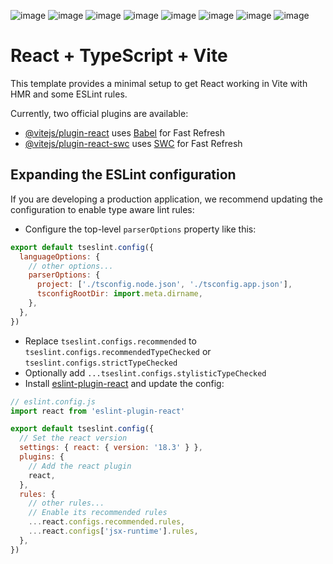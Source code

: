 ![image](https://github.com/user-attachments/assets/8e755f91-1cfa-4c79-9c4e-28fd476f7ad8)
![image](https://github.com/user-attachments/assets/ccd32644-efa6-4161-8a17-f4c6974e9341)
![image](https://github.com/user-attachments/assets/5f0b2bf9-c153-433b-aac4-ad78b15b03c0)
![image](https://github.com/user-attachments/assets/89400883-a982-48a5-9049-a22780fb08ba)
![image](https://github.com/user-attachments/assets/1ea6ddcc-044e-4623-a6c6-016c027b9230)
![image](https://github.com/user-attachments/assets/2e341446-48dc-42d3-8819-147bc2131b66)
![image](https://github.com/user-attachments/assets/c3903193-e6a4-421c-b425-57d961f4fdfa)
![image](https://github.com/user-attachments/assets/71093d5a-161d-4cae-b826-756a12872511)


# React + TypeScript + Vite

This template provides a minimal setup to get React working in Vite with HMR and some ESLint rules.

Currently, two official plugins are available:

- [@vitejs/plugin-react](https://github.com/vitejs/vite-plugin-react/blob/main/packages/plugin-react/README.md) uses [Babel](https://babeljs.io/) for Fast Refresh
- [@vitejs/plugin-react-swc](https://github.com/vitejs/vite-plugin-react-swc) uses [SWC](https://swc.rs/) for Fast Refresh

## Expanding the ESLint configuration

If you are developing a production application, we recommend updating the configuration to enable type aware lint rules:

- Configure the top-level `parserOptions` property like this:

```js
export default tseslint.config({
  languageOptions: {
    // other options...
    parserOptions: {
      project: ['./tsconfig.node.json', './tsconfig.app.json'],
      tsconfigRootDir: import.meta.dirname,
    },
  },
})
```

- Replace `tseslint.configs.recommended` to `tseslint.configs.recommendedTypeChecked` or `tseslint.configs.strictTypeChecked`
- Optionally add `...tseslint.configs.stylisticTypeChecked`
- Install [eslint-plugin-react](https://github.com/jsx-eslint/eslint-plugin-react) and update the config:

```js
// eslint.config.js
import react from 'eslint-plugin-react'

export default tseslint.config({
  // Set the react version
  settings: { react: { version: '18.3' } },
  plugins: {
    // Add the react plugin
    react,
  },
  rules: {
    // other rules...
    // Enable its recommended rules
    ...react.configs.recommended.rules,
    ...react.configs['jsx-runtime'].rules,
  },
})
```
